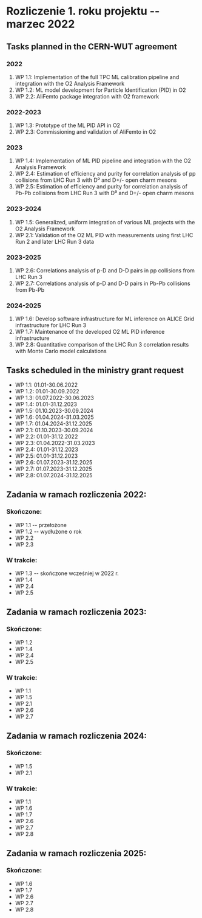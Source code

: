 # Rozliczenie 1. roku projektu -- marzec 2022

## Tasks planned in the CERN-WUT agreement

### 2022
1. WP 1.1: Implementation of the full TPC ML calibration pipeline and integration with the O2 Analysis Framework
2. WP 1.2: ML model development for Particle Identification (PID) in O2
3. WP 2.2: AliFemto package integration with O2 framework

### 2022-2023
1. WP 1.3: Prototype of the ML PID API in O2
2. WP 2.3: Commissioning and validation of AliFemto in O2

### 2023
1. WP 1.4: Implementation of ML PID pipeline and integration with the O2 Analysis Framework
2. WP 2.4: Estimation of efficiency and purity for correlation analysis of pp collisions from LHC Run 3 with D⁰ and D+/- open charm mesons
3. WP 2.5: Estimation of efficiency and purity for correlation analysis of Pb-Pb collisions from LHC Run 3 with D⁰ and D+/- open charm mesons

### 2023-2024
1. WP 1.5: Generalized, uniform integration of various ML projects with the O2 Analysis Framework
2. WP 2.1: Validation of the O2 ML PID with measurements using first LHC Run 2 and later LHC Run 3 data

### 2023-2025
1. WP 2.6: Correlations analysis of p-D and D-D pairs in pp collisions from LHC Run 3
2. WP 2.7: Correlations analysis of p-D and D-D pairs in Pb-Pb collisions from Pb-Pb

### 2024-2025
1. WP 1.6: Develop software infrastructure for ML inference on ALICE Grid infrastructure for LHC Run 3
2. WP 1.7: Maintenance of the developed O2 ML PID inference infrastructure
3. WP 2.8: Quantitative comparison of the LHC Run 3 correlation results with Monte Carlo model calculations

## Tasks scheduled in the ministry grant request

- WP 1.1: 01.01-30.06.2022
- WP 1.2: 01.01-30.09.2022
- WP 1.3: 01.07.2022-30.06.2023
- WP 1.4: 01.01-31.12.2023
- WP 1.5: 01.10.2023-30.09.2024
- WP 1.6: 01.04.2024-31.03.2025
- WP 1.7: 01.04.2024-31.12.2025
- WP 2.1: 01.10.2023-30.09.2024
- WP 2.2: 01.01-31.12.2022
- WP 2.3: 01.04.2022-31.03.2023
- WP 2.4: 01.01-31.12.2023
- WP 2.5: 01.01-31.12.2023
- WP 2.6: 01.07.2023-31.12.2025
- WP 2.7: 01.07.2023-31.12.2025
- WP 2.8: 01.07.2024-31.12.2025

## Zadania w ramach rozliczenia 2022:

### Skończone:
- WP 1.1 -- przełożone
- WP 1.2 -- wydłużone o rok
- WP 2.2
- WP 2.3

### W trakcie:
- WP 1.3 -- skończone wcześniej w 2022 r.
- WP 1.4
- WP 2.4
- WP 2.5

## Zadania w ramach rozliczenia 2023:

### Skończone:
- WP 1.2
- WP 1.4
- WP 2.4
- WP 2.5

### W trakcie:
- WP 1.1
- WP 1.5
- WP 2.1
- WP 2.6
- WP 2.7

## Zadania w ramach rozliczenia 2024:

### Skończone:
- WP 1.5
- WP 2.1

### W trakcie:
- WP 1.1
- WP 1.6
- WP 1.7
- WP 2.6
- WP 2.7
- WP 2.8

## Zadania w ramach rozliczenia 2025:

### Skończone:
- WP 1.6
- WP 1.7
- WP 2.6
- WP 2.7
- WP 2.8

